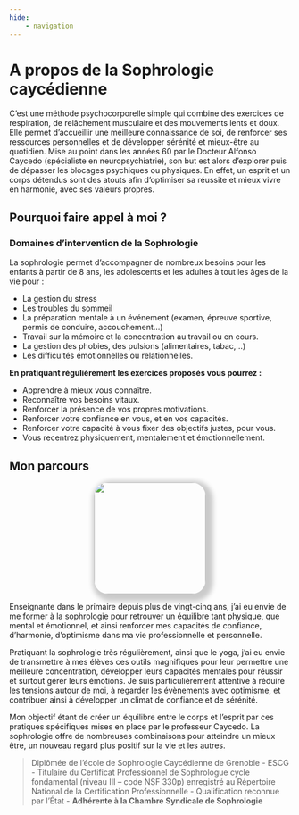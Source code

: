 ```yaml
---
hide:
    - navigation
---
```


# **A propos de la Sophrologie caycédienne**

C’est une méthode psychocorporelle simple qui combine des exercices de respiration, de relâchement musculaire et des mouvements lents et doux. Elle permet d’accueillir une meilleure connaissance de soi, de renforcer ses ressources personnelles et de développer sérénité et mieux-être au quotidien. Mise au point dans les années 60 par le Docteur Alfonso Caycedo (spécialiste en neuropsychiatrie), son but est alors d’explorer puis de dépasser les blocages psychiques ou physiques. En effet, un esprit et un corps détendus sont des atouts afin d’optimiser sa réussite et mieux vivre en harmonie, avec ses valeurs propres.

## Pourquoi faire appel à moi ?

### Domaines d’intervention de la Sophrologie

La sophrologie permet d’accompagner de nombreux besoins pour les enfants à partir de 8 ans, les adolescents et les adultes à tout les âges de la vie pour : 

* La gestion du stress
* Les troubles du sommeil
* La préparation mentale à un événement (examen, épreuve sportive, permis de conduire, accouchement…)
* Travail sur la mémoire et la concentration au travail ou en cours.
* La gestion des phobies, des pulsions (alimentaires, tabac,...)
* Les difficultés émotionnelles ou relationnelles.

**En pratiquant régulièrement les exercices proposés vous pourrez :**

* Apprendre à mieux vous connaître.
* Reconnaître vos besoins vitaux.
* Renforcer la présence de vos propres motivations.
* Renforcer votre confiance en vous, et en vos capacités. 
* Renforcer votre capacité à vous fixer des objectifs justes, pour vous.
* Vous recentrez physiquement, mentalement et émotionnellement.

## Mon parcours



<img src="../../photos/mon_parcours.jpg" class="image_loic">

  
  
         
          


Enseignante dans le primaire depuis plus de vingt-cinq ans, j’ai eu envie de me former à la sophrologie pour retrouver un équilibre tant physique, que mental et émotionnel, et ainsi renforcer mes capacités de confiance, d’harmonie, d’optimisme dans ma vie professionnelle et personnelle.

Pratiquant la sophrologie très régulièrement, ainsi que le yoga, j’ai eu envie de transmettre à mes élèves ces outils magnifiques pour leur permettre une meilleure concentration, développer leurs capacités mentales pour réussir et surtout gérer leurs émotions.
Je suis particulièrement attentive à réduire les tensions autour de moi, à regarder les évènements avec optimisme, et contribuer ainsi à développer un climat de confiance et de sérénité.

Mon objectif étant de créer un équilibre entre le corps et l’esprit par ces pratiques spécifiques mises en place par le professeur Caycedo. La sophrologie offre de nombreuses combinaisons pour atteindre un mieux être, un nouveau regard plus positif sur la vie et les autres.

> Diplômée de l’école de Sophrologie Caycédienne de Grenoble - ESCG - Titulaire du Certificat Professionnel de Sophrologue cycle fondamental (niveau III – code NSF 330p) enregistré au Répertoire National de la Certification Professionnelle - Qualification reconnue par l’État - **Adhérente à la Chambre Syndicale de Sophrologie**



<br>





<style>
  .md-content__button {
    display: none;
  }
    
  .image_loic {
        width: 200px;
        border-radius:25px;
        box-shadow: 5px 5px 8px 8px rgba(0, 0, 0, .2);
        display: block;
        margin-left: auto;
        margin-right: auto;  
  } 
</style>